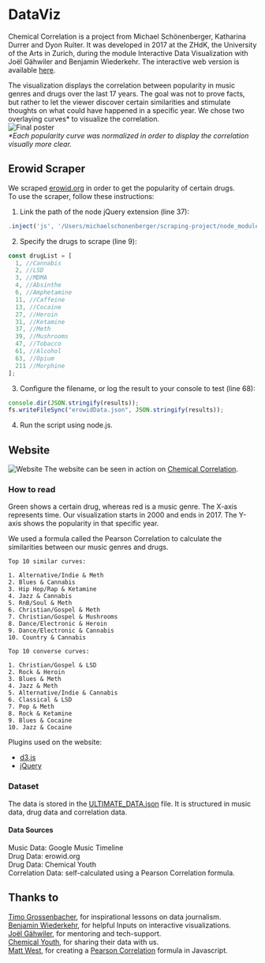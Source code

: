 # DataViz

Chemical Correlation is a project from Michael Schönenberger, Katharina Durrer and Dyon Ruiter. It was developed in 2017 at the ZHdK, the University of the Arts in Zurich, during the module Interactive Data Visualization with Joël Gähwiler and Benjamin Wiederkehr.
The interactive web version is available [here](http://cc.michaelschoenenberger.ch/).

The visualization displays the correlation between popularity in music genres and drugs over the last 17 years. The goal was not to prove facts, but rather to let the viewer discover certain similarities and stimulate thoughts on what could have happened in a specific year. We chose two overlaying curves* to visualize the correlation.  
![Final poster](https://user-images.githubusercontent.com/29760709/33677649-c7200f9a-dab9-11e7-8cd1-7792bdc91a00.jpg)  
_*Each popularity curve was normalized in order to display the correlation visually more clear._ 

## Erowid Scraper
We scraped [erowid.org](https://www.erowid.org/experiences/exp_front.shtml) in order to get the popularity of certain drugs.  
To use the scraper, follow these instructions:

1. Link the path of the node jQuery extension (line 37):
```javascript
.inject('js', '/Users/michaelschonenberger/scraping-project/node_modules/jquery/dist/jquery.js')
```
2. Specify the drugs to scrape (line 9):
```javascript
const drugList = [
  1, //Cannabis
  2, //LSD
  3, //MDMA 
  4, //Absinthe 
  6, //Amphetamine
  11, //Caffeine
  13, //Cocaine
  27, //Heroin
  31, //Ketamine
  37, //Meth
  39, //Mushrooms
  47, //Tobacco
  61, //Alcohol
  63, //Opium
  211 //Morphine
];
```
3. Configure the filename, or log the result to your console to test (line 68):
```javascript
console.dir(JSON.stringify(results));
fs.writeFileSync("erowidData.json", JSON.stringify(results));
```
4. Run the script using node.js.

## Website
![Website](https://user-images.githubusercontent.com/29760709/33673700-d4deaf4e-daad-11e7-8c91-d0a0a35f3e6e.png)
The website can be seen in action on [Chemical Correlation](http://cc.michaelschoenenberger.ch/).

### How to read
Green shows a certain drug, whereas red is a music genre. The X-axis represents time. Our visualization starts in 2000 and ends in 2017. The Y-axis shows the popularity in that specific year.

We used a formula called the Pearson Correlation to calculate the similarities between our music genres and drugs.

    Top 10 similar curves: 

    1. Alternative/Indie & Meth
    2. Blues & Cannabis
    3. Hip Hop/Rap & Ketamine
    4. Jazz & Cannabis
    5. RnB/Soul & Meth
    6. Christian/Gospel & Meth
    7. Christian/Gospel & Mushrooms
    8. Dance/Electronic & Heroin
    9. Dance/Electronic & Cannabis
    10. Country & Cannabis

    Top 10 converse curves:

    1. Christian/Gospel & LSD
    2. Rock & Heroin
    3. Blues & Meth
    4. Jazz & Meth
    5. Alternative/Indie & Cannabis
    6. Classical & LSD
    7. Pop & Meth
    8. Rock & Ketamine
    9. Blues & Cocaine
    10. Jazz & Cocaine


Plugins used on the website:
- [d3.js](https://d3js.org/)
- [jQuery](http://jquery.com/)

### Dataset
The data is stored in the [ULTIMATE_DATA.json](https://github.com/Muchete/DataViz/blob/master/website/data/ULTIMATE_DATA.json) file.
It is structured in music data, drug data and correlation data. 

#### Data Sources
Music Data: Google Music Timeline  
Drug Data: erowid.org  
Drug Data: Chemical Youth  
Correlation Data: self-calculated using a Pearson Correlation formula.

## Thanks to
[Timo Grossenbacher](https://github.com/grssnbchr), for inspirational lessons on data journalism.  
[Benjamin Wiederkehr](https://github.com/wiederkehr), for helpful Inputs on interactive visualizations.  
[Joël Gähwiler](https://github.com/256dpi), for mentoring and tech-support.  
[Chemical Youth](https://chemicalyouth.org/), for sharing their data with us.  
[Matt West](https://github.com/matt-west), for creating a [Pearson Correlation](https://gist.github.com/matt-west/6500993) formula in Javascript.  